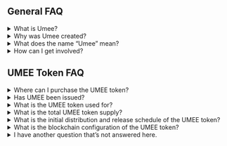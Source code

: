 ## General FAQ

<details>

<summary>What is Umee?</summary>

Umee is a cross chain DeFi hub that interconnects between blockchains.

As a base layer blockchain, applications and money lego primitives can be built on top of Umee to access cross chain leverage and liquidity. The Umee Blockchain facilitates interoperability between the Cosmos ecosystem, Ethereum network, side chain architectures, layer two scaling solutions, and alternative base layer protocols. As a Cosmos SDK blockchain, Umee is interoperable with blockchains including Terra, Crypto.com, Binance Chain, Osmosis, Secret Network, and 30+ other chains, plus Ethereum, from Day 1.

The native UMEE token is a Proof of Stake asset that can exist as a Cosmos SDK token and an ERC20 token on Ethereum.

</details>

<details>
<summary>Why was Umee created?</summary>

Umee was created to address three main issues that exist in DeFi:

1. Detached Yields
2. Concentrated Systematic Risks
3. Isolated Capital

Umee plans to break the inherent silos between blockchains by utilizing bridging solutions towards interconnecting blockchains and encouraging better capital efficiency. The eventual goals will be to enable interchain lending and borrowing, multi-chain staking and delegations, plus cross chain defi rates.

</details>

<details>
<summary>What does the name “Umee” mean?</summary>

The name Umee was inspired by the Japanese word “Umi”, which translates to ocean. We use this water analogy to refer to the vision that transactions can happen without being restricted to specific systems; i.e. money can flow freely like water across different blockchains.

</details>

<details>
<summary>How can I get involved?</summary>

Umee releases new community programs and events on an ongoing basis to gather the community for fun events, new product testing, or to simply crowdsource wisdom on various topics. Join the discussion on Discord and follow Umee on Twitter to learn more. All of Umee’s official links can be found [here](https://linktr.ee/UmeeCrossChain).

</details>


## UMEE Token FAQ

<details>
<summary>Where can I purchase the UMEE token?</summary>

The UMEE token is currently AVAILABLE for purchase. The Coinlist public sale has ended, and the TGE occured on February 15th, 2022. More information about where UMEE can be purchase can be found [here](https://www.coingecko.com/en/coins/umee).

</details>

<details>
<summary>Has UMEE been issued?</summary>

The UMEE token has been issued. The token was issued to Coinlist buyers during the TGE that occured on February 15th, 2022. You are now able to purchase UMEE on available markets.

</details>

<details>
<summary>What is the UMEE token used for?</summary>

UMEE tokens are used to pay for network fees on the Umee blockchain, to provide Proof of Stake consensus to the Umee network, and for protocol governance. You can read more about UMEE token uses in Umee’s [documentation](https://umeeversity.umee.cc/overview/umee-token/token-utility.html)

</details>

<details>
<summary>What is the total UMEE token supply?</summary>

10 billion. You can learn more about the inflation and deflation mechanisms in place [here](https://umeeversity.umee.cc/overview/umee-token/tokenomics.html#supply)

</details>

<details>
<summary>What is the initial distribution and release schedule of the UMEE token?</summary>

Details about Umee’s token distribution and release schedule can be found [here](https://umeeversity.umee.cc/overview/umee-token/tokenomics.html#supply)

</details>

<details>
<summary>What is the blockchain configuration of the UMEE token?</summary>

The UMEE token will exist in both ERC20 and Cosmos SDK format. If users want to convert from one blockchain to another, all they need to do is to go to the Umee Application page and use the convert function through Umee’s gravity bridge; such transactions will take sub minutes. Find more details [here](https://umeeversity.umee.cc/overview/umee-token/token-format.html)

</details>

<details>
<summary>I have another question that’s not answered here.</summary>

Take a look at the [official documentation](https://umeeversity.umee.cc/) - if you can’t find the answer to your question here, share it with us in the [#ask-community channel on Discord](https://discord.com/invite/umee) or in the Umee [Telegram](https://t.me/umeecrosschain).

</details>
